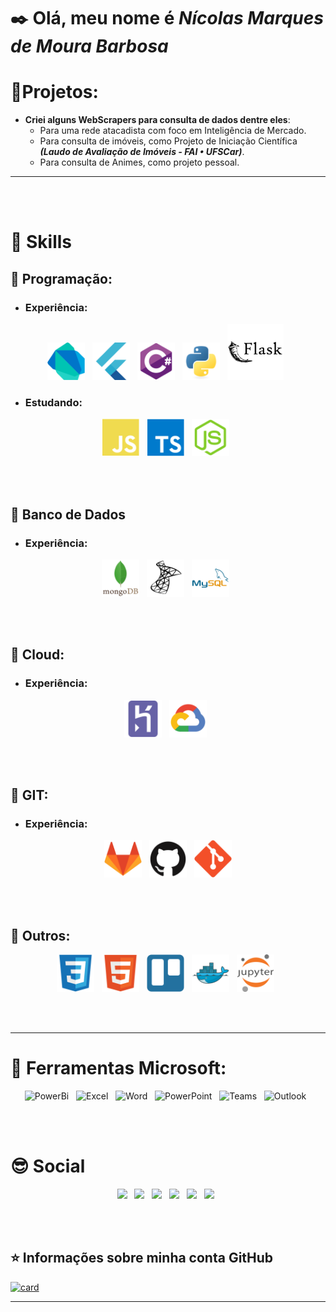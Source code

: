 
# :black_nib: Olá, meu nome é ***Nícolas Marques de Moura Barbosa***
# :file_folder:<strong>Projetos</strong>:
  - **Criei alguns WebScrapers para consulta de dados dentre eles**:
    - Para uma rede atacadista com foco em Inteligência de Mercado.
    - Para consulta de imóveis, como Projeto de Iniciação Científica ***(Laudo de Avaliação de Imóveis - FAI • UFSCar)***.
    - Para consulta de Animes, como projeto pessoal.
----
<br><br/>


# :open_file_folder: Skills
## :pushpin: Programação:
- ### Experiência:

<p align="center">
    <img height="60" src="https://raw.githubusercontent.com/devicons/devicon/master/icons/dart/dart-original.svg" alt="Dart"/>&nbsp;&nbsp;
    <img height="60" src="https://raw.githubusercontent.com/devicons/devicon/master/icons/flutter/flutter-original.svg" alt="Flutter"/>&nbsp;&nbsp;
    <img height="60" src="https://raw.githubusercontent.com/devicons/devicon/master/icons/csharp/csharp-original.svg" alt="CSharp"/>&nbsp;&nbsp;
    <img height="60" src="https://raw.githubusercontent.com/devicons/devicon/master/icons/python/python-original.svg" alt="Python"/>&nbsp;&nbsp;
    <img height="90" src="https://raw.githubusercontent.com/devicons/devicon/master/icons/flask/flask-original-wordmark.svg" alt="Flask"/>&nbsp;&nbsp;

</p>

- ### Estudando:
<p align="center">
    <img height="60" src="https://raw.githubusercontent.com/devicons/devicon/master/icons/javascript/javascript-plain.svg" alt="JavaScript"/>&nbsp;&nbsp;
    <img height="60" src="https://raw.githubusercontent.com/devicons/devicon/master/icons/typescript/typescript-plain.svg" alt="TypeScript"/>&nbsp;&nbsp;
    <img height="60" src="https://raw.githubusercontent.com/devicons/devicon/master/icons/nodejs/nodejs-original.svg" alt="NodeJS"/>&nbsp;&nbsp;
</p>
<br><br/>


## :pushpin: Banco de Dados
- ### Experiência:
<p align="center">
    <img height="60" src="https://raw.githubusercontent.com/devicons/devicon/master/icons/mongodb/mongodb-original-wordmark.svg" alt="MongoDB"/>&nbsp;&nbsp;
    <img height="60" src="https://raw.githubusercontent.com/devicons/devicon/master/icons/microsoftsqlserver/microsoftsqlserver-plain.svg" alt="SQL Server"/>&nbsp;&nbsp;
    <img height="60" src="https://raw.githubusercontent.com/devicons/devicon/master/icons/mysql/mysql-original-wordmark.svg" alt="MySQL"/>&nbsp;&nbsp;
</p>
<br><br/>


## :pushpin: Cloud:
- ### Experiência:
<p align="center">
    <img height="60" src="https://raw.githubusercontent.com/devicons/devicon/master/icons/heroku/heroku-plain.svg" alt="Heroku"/>&nbsp;&nbsp;
    <img height="60" src="https://raw.githubusercontent.com/devicons/devicon/master/icons/googlecloud/googlecloud-original.svg" alt="Google Cloud"/>&nbsp;&nbsp;
</p>
<br><br/>


## :pushpin: GIT:
- ### Experiência:
<p align="center">
    <img height="60" src="https://raw.githubusercontent.com/devicons/devicon/master/icons/gitlab/gitlab-original.svg" alt="GitLab"/>&nbsp;&nbsp;
    <img height="60" src="https://raw.githubusercontent.com/devicons/devicon/master/icons/github/github-original.svg" alt="GitHub"/>&nbsp;&nbsp;
    <img height="60" src="https://raw.githubusercontent.com/devicons/devicon/master/icons/git/git-original.svg" alt="Git"/>
</p>
<br><br/>


## :pushpin: Outros:
<p align="center">
    <img height="60" src="https://github.com/devicons/devicon/blob/master/icons/css3/css3-original.svg" alt="CSS3"/>&nbsp;&nbsp;
    <img height="60" src="https://raw.githubusercontent.com/devicons/devicon/master/icons/html5/html5-original.svg" alt="HTML5"/>&nbsp;&nbsp;
    <img height="60" src="https://raw.githubusercontent.com/devicons/devicon/master/icons/trello/trello-plain.svg" alt="Trello"/>&nbsp;&nbsp;
    <img height="60" src="https://raw.githubusercontent.com/devicons/devicon/master/icons/docker/docker-original.svg" alt="Docker"/>&nbsp;&nbsp;
    <img height="60" src="https://raw.githubusercontent.com/devicons/devicon/master/icons/jupyter/jupyter-original-wordmark.svg" alt="JupyterNotebook"/>&nbsp;&nbsp;
</p>
<br><br/>

---

# :open_file_folder: Ferramentas Microsoft:
<p align="center">
    <img height="60" src="https://raw.githubusercontent.com/sandroasp/Microsoft-Integration-and-Azure-Stencils-Pack-for-Visio/master/Power%20Platform/SVG/Power-Bi.svg" alt="PowerBi"/>&nbsp;&nbsp;
    <img height="60" src="https://raw.githubusercontent.com/sandroasp/Microsoft-Integration-and-Azure-Stencils-Pack-for-Visio/master/Office%20365/SVG/Excel.svg" alt="Excel"/>&nbsp;&nbsp;
    <img height="60" src="https://raw.githubusercontent.com/sandroasp/Microsoft-Integration-and-Azure-Stencils-Pack-for-Visio/master/Office%20365/SVG/Word.svg" alt="Word"/>&nbsp;&nbsp;
    <img height="60" src="https://raw.githubusercontent.com/sandroasp/Microsoft-Integration-and-Azure-Stencils-Pack-for-Visio/master/Office%20365/SVG/Powerpoint.svg" alt="PowerPoint"/>&nbsp;&nbsp;
    <img height="60" src="https://raw.githubusercontent.com/sandroasp/Microsoft-Integration-and-Azure-Stencils-Pack-for-Visio/master/Office%20365/SVG/Teams.svg" alt="Teams"/>&nbsp;&nbsp;
   <img height="60" src="https://raw.githubusercontent.com/sandroasp/Microsoft-Integration-and-Azure-Stencils-Pack-for-Visio/master/Office%20365/SVG/Outlook.svg" alt="Outlook"/>&nbsp;&nbsp;
</p>
<br><br/>



# :sunglasses: Social
<p align="center">
  <a target="_blank"href="mailto:nicolas.mmb@gmail.com" alt="Outlook">
  <img src="https://img.shields.io/badge/-nicolas.mmb@hotmail.com-0072c6?style=flat-square&labelColor=0072c6&logo=gmail&logoColor=white&link="nikorasu.mmb@gmail.com" /></a> &nbsp;

  <a target="_blank" href="https://www.linkedin.com/in/nicolasmmb/" alt="Linkedin">
  <img src="https://img.shields.io/badge/-nicolasmmb-0e76a8?style=flat-square&logo=Linkedin&logoColor=white"/></a> &nbsp;

  <a target="_blank" href="https://api.whatsapp.com/send?phone=5512991126441&text=Ol%C3%A1!!!" alt="WhatsApp">
  <img src="https://img.shields.io/badge/-WhatsApp-25d366?style=flat-square&labelColor=25d366&logo=whatsapp&logoColor=white"/></a> &nbsp;

  <a target="_blank" href="https://www.facebook.com/nicolasmmb/" alt="Facebook">
  <img src="https://img.shields.io/badge/-nicolasmmb-3b5998?style=flat-square&labelColor=3b5998&logo=facebook&logoColor=white"/></a> &nbsp;

  <a target="_blank" href="https://www.instagram.com/nicolas.mmb/" alt="Instagram">
  <img src="https://img.shields.io/badge/-nicolas.mmb-DF0174?style=flat-square&labelColor=DF0174&logo=instagram&logoColor=white"/></a> &nbsp;

<a target="_blank" href="https://myanimelist.net/profile/NICKMMB" alt="MyAnimeList">
  <img src="https://img.shields.io/badge/-NICKMMB-0072c6?style=flat-square&labelColor=0072c64&logo=MyAnimeList&logoColor=white"/></a> &nbsp;
</p>  
<br><br/>

## ⭐ Informações sobre minha conta GitHub
[![card](https://github-readme-stats.vercel.app/api?username=nicolasmmb&theme=tokyonight)](https://github.com/nicolasmmb/)



----
<br><br/>


